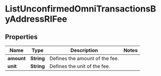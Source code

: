 

# ListUnconfirmedOmniTransactionsByAddressRIFee


## Properties

| Name | Type | Description | Notes |
|------------ | ------------- | ------------- | -------------|
|**amount** | **String** | Defines the amount of the fee. |  |
|**unit** | **String** | Defines the unit of the fee. |  |



